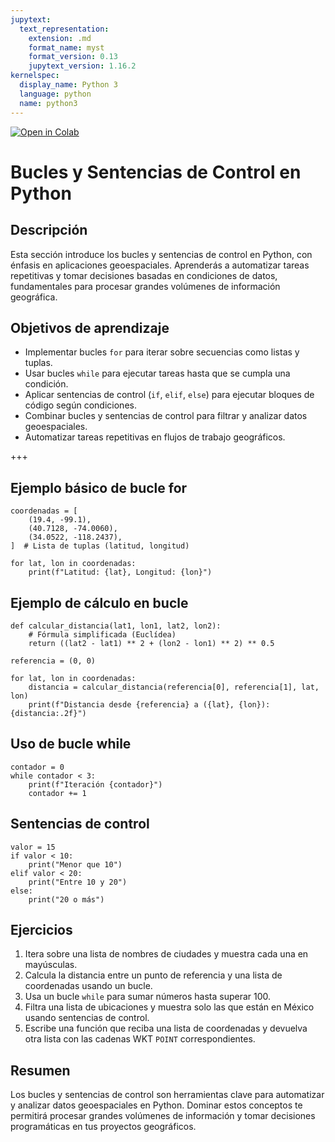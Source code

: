 ```yaml
---
jupytext:
  text_representation:
    extension: .md
    format_name: myst
    format_version: 0.13
    jupytext_version: 1.16.2
kernelspec:
  display_name: Python 3
  language: python
  name: python3
---
```


[![Open in Colab](https://colab.research.google.com/assets/colab-badge.svg)](https://colab.research.google.com/github/lalgonzales/geo-intro-py/blob/main/contenido/python/05_looping.ipynb)

# Bucles y Sentencias de Control en Python

## Descripción

Esta sección introduce los bucles y sentencias de control en Python, con énfasis en aplicaciones geoespaciales. Aprenderás a automatizar tareas repetitivas y tomar decisiones basadas en condiciones de datos, fundamentales para procesar grandes volúmenes de información geográfica.

## Objetivos de aprendizaje

- Implementar bucles `for` para iterar sobre secuencias como listas y tuplas.
- Usar bucles `while` para ejecutar tareas hasta que se cumpla una condición.
- Aplicar sentencias de control (`if`, `elif`, `else`) para ejecutar bloques de código según condiciones.
- Combinar bucles y sentencias de control para filtrar y analizar datos geoespaciales.
- Automatizar tareas repetitivas en flujos de trabajo geográficos.

+++

## Ejemplo básico de bucle for

```{code-cell} ipython3
coordenadas = [
    (19.4, -99.1),
    (40.7128, -74.0060),
    (34.0522, -118.2437),
]  # Lista de tuplas (latitud, longitud)

for lat, lon in coordenadas:
    print(f"Latitud: {lat}, Longitud: {lon}")
```

## Ejemplo de cálculo en bucle

```{code-cell} ipython3
def calcular_distancia(lat1, lon1, lat2, lon2):
    # Fórmula simplificada (Euclídea)
    return ((lat2 - lat1) ** 2 + (lon2 - lon1) ** 2) ** 0.5

referencia = (0, 0)

for lat, lon in coordenadas:
    distancia = calcular_distancia(referencia[0], referencia[1], lat, lon)
    print(f"Distancia desde {referencia} a ({lat}, {lon}): {distancia:.2f}")
```

## Uso de bucle while

```{code-cell} ipython3
contador = 0
while contador < 3:
    print(f"Iteración {contador}")
    contador += 1
```

## Sentencias de control

```{code-cell} ipython3
valor = 15
if valor < 10:
    print("Menor que 10")
elif valor < 20:
    print("Entre 10 y 20")
else:
    print("20 o más")
```

## Ejercicios

1. Itera sobre una lista de nombres de ciudades y muestra cada una en mayúsculas.
2. Calcula la distancia entre un punto de referencia y una lista de coordenadas usando un bucle.
3. Usa un bucle `while` para sumar números hasta superar 100.
4. Filtra una lista de ubicaciones y muestra solo las que están en México usando sentencias de control.
5. Escribe una función que reciba una lista de coordenadas y devuelva otra lista con las cadenas WKT `POINT` correspondientes.

## Resumen

Los bucles y sentencias de control son herramientas clave para automatizar y analizar datos geoespaciales en Python. Dominar estos conceptos te permitirá procesar grandes volúmenes de información y tomar decisiones programáticas en tus proyectos geográficos.
